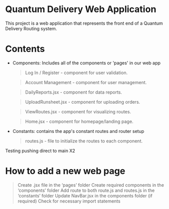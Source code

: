 # Quantum Delivery Web Application

This project is a web application that represents the front end of a Quantum Delivery Routing system.

# Contents
- Components: Includes all of the components or 'pages' in our web app

    > Log In / Register - component for user validation.

    > Account Management - component for user management.

    > DailyReports.jsx - component for data reports.

    > UploadRunsheet.jsx - component for uploading orders.

    > ViewRoutes.jsx - component for visualizing routes.

    > Home.jsx - component for homepage/landing page.

- Constants: contains the app's constant routes and router setup

    > routes.js - file to initialize the routes to each component.

    
Testing pushing direct to main X2

# How to add a new web page
> Create .jsx file in the ‘pages’ folder
> Create required components in the ‘components’ folder
> Add route to both route.js and routes.js in the ‘constants’ folder
> Update NavBar.jsx in the components folder (if required)
> Check for necessary import statements
